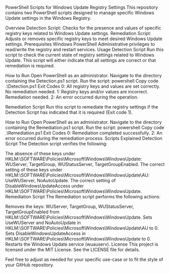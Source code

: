 PowerShell Scripts for Windows Update Registry Settings
This repository contains two PowerShell scripts designed to manage specific Windows Update settings in the Windows Registry.

Overview
Detection Script: Checks for the presence and values of specific registry keys related to Windows Update settings.
Remediation Script: Adjusts or removes specific registry keys to meet desired Windows Update settings.
Prerequisites
Windows PowerShell
Administrative privileges to read/write the registry and restart services.
Usage
Detection Script
Run this script to check the current state of registry settings related to Windows Update. This script will either indicate that all settings are correct or that remediation is required.

How to Run
Open PowerShell as an administrator.
Navigate to the directory containing the Detection.ps1 script.
Run the script:
powershell
Copy code
.\Detection.ps1
Exit Codes
0: All registry keys and values are set correctly. No remediation needed.
1: Registry keys and/or values are incorrect. Remediation needed.
2: An error occurred during the operation.


Remediation Script
Run this script to remediate the registry settings if the Detection Script has indicated that it is required (Exit code 1).

How to Run
Open PowerShell as an administrator.
Navigate to the directory containing the Remediation.ps1 script.
Run the script:
powershell
Copy code
.\Remediation.ps1
Exit Codes
0: Remediation completed successfully.
2: An error occurred during the remediation process.
Scripts Explained
Detection Script
The Detection script verifies the following:

The absence of these keys under HKLM:\SOFTWARE\Policies\Microsoft\Windows\WindowsUpdate: WUServer, TargetGroup, WUStatusServer, TargetGroupEnabled.
The correct setting of these keys under HKLM:\SOFTWARE\Policies\Microsoft\Windows\WindowsUpdate\AU: UseWUServer, NoAutoUpdate.
The correct setting of DisableWindowsUpdateAccess under HKLM:\SOFTWARE\Policies\Microsoft\Windows\WindowsUpdate.
Remediation Script
The Remediation script performs the following actions:

Removes the keys: WUServer, TargetGroup, WUStatusServer, TargetGroupEnabled from HKLM:\SOFTWARE\Policies\Microsoft\Windows\WindowsUpdate.
Sets UseWUServer and NoAutoUpdate in HKLM:\SOFTWARE\Policies\Microsoft\Windows\WindowsUpdate\AU to 0.
Sets DisableWindowsUpdateAccess in HKLM:\SOFTWARE\Policies\Microsoft\Windows\WindowsUpdate to 0.
Restarts the Windows Update service (wuauserv).
License
This project is licensed under the MIT License. See the LICENSE file for details.

Feel free to adjust as needed for your specific use-case or to fit the style of your GitHub repository.